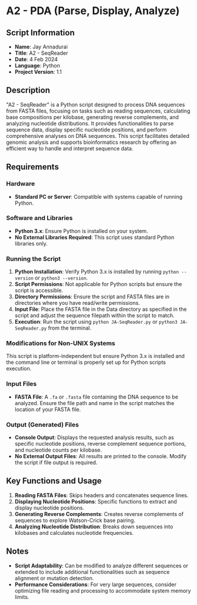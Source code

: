 # A2 - PDA (Parse, Display, Analyze)

## Script Information

- **Name**: Jay Annadurai
- **Title**: A2 - SeqReader
- **Date**: 4 Feb 2024
- **Language**: Python
- **Project Version**: 1.1

## Description

"A2 - SeqReader" is a Python script designed to process DNA sequences from FASTA files, focusing on tasks such as reading sequences, calculating base compositions per kilobase, generating reverse complements, and analyzing nucleotide distributions. It provides functionalities to parse sequence data, display specific nucleotide positions, and perform comprehensive analyses on DNA sequences. This script facilitates detailed genomic analysis and supports bioinformatics research by offering an efficient way to handle and interpret sequence data.

## Requirements

### Hardware

- **Standard PC or Server**: Compatible with systems capable of running Python.

### Software and Libraries

- **Python 3.x**: Ensure Python is installed on your system.
- **No External Libraries Required**: This script uses standard Python libraries only.

### Running the Script

1. **Python Installation**: Verify Python 3.x is installed by running `python --version` or `python3 --version`.
2. **Script Permissions**: Not applicable for Python scripts but ensure the script is accessible.
3. **Directory Permissions**: Ensure the script and FASTA files are in directories where you have read/write permissions.
4. **Input File**: Place the FASTA file in the Data directory as specified in the script and adjust the sequence filepath within the script to match.
5. **Execution**: Run the script using `python JA-SeqReader.py` or `python3 JA-SeqReader.py` from the terminal.


### Modifications for Non-UNIX Systems

This script is platform-independent but ensure Python 3.x is installed and the command line or terminal is properly set up for Python scripts execution.

### Input Files

- **FASTA File**: A `.fa` or `.fasta` file containing the DNA sequence to be analyzed. Ensure the file path and name in the script matches the location of your FASTA file.

### Output (Generated) Files

- **Console Output**: Displays the requested analysis results, such as specific nucleotide positions, reverse complement sequence portions, and nucleotide counts per kilobase.
- **No External Output Files**: All results are printed to the console. Modify the script if file output is required.

## Key Functions and Usage

1. **Reading FASTA Files**: Skips headers and concatenates sequence lines.
2. **Displaying Nucleotide Positions**: Specific functions to extract and display nucleotide positions.
3. **Generating Reverse Complements**: Creates reverse complements of sequences to explore Watson-Crick base pairing.
4. **Analyzing Nucleotide Distribution**: Breaks down sequences into kilobases and calculates nucleotide frequencies.

## Notes

- **Script Adaptability**: Can be modified to analyze different sequences or extended to include additional functionalities such as sequence alignment or mutation detection.
- **Performance Considerations**: For very large sequences, consider optimizing file reading and processing to accommodate system memory limits.
